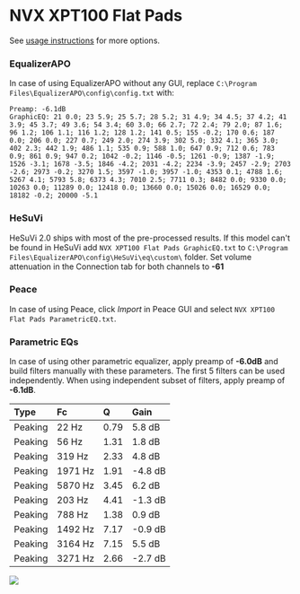 # NVX XPT100 Flat Pads
See [usage instructions](https://github.com/jaakkopasanen/AutoEq#usage) for more options.

### EqualizerAPO
In case of using EqualizerAPO without any GUI, replace `C:\Program Files\EqualizerAPO\config\config.txt`
with:
```
Preamp: -6.1dB
GraphicEQ: 21 0.0; 23 5.9; 25 5.7; 28 5.2; 31 4.9; 34 4.5; 37 4.2; 41 3.9; 45 3.7; 49 3.6; 54 3.4; 60 3.0; 66 2.7; 72 2.4; 79 2.0; 87 1.6; 96 1.2; 106 1.1; 116 1.2; 128 1.2; 141 0.5; 155 -0.2; 170 0.6; 187 0.0; 206 0.0; 227 0.7; 249 2.0; 274 3.9; 302 5.0; 332 4.1; 365 3.0; 402 2.3; 442 1.9; 486 1.1; 535 0.9; 588 1.0; 647 0.9; 712 0.6; 783 0.9; 861 0.9; 947 0.2; 1042 -0.2; 1146 -0.5; 1261 -0.9; 1387 -1.9; 1526 -3.1; 1678 -3.5; 1846 -4.2; 2031 -4.2; 2234 -3.9; 2457 -2.9; 2703 -2.6; 2973 -0.2; 3270 1.5; 3597 -1.0; 3957 -1.0; 4353 0.1; 4788 1.6; 5267 4.1; 5793 5.8; 6373 4.3; 7010 2.5; 7711 0.3; 8482 0.0; 9330 0.0; 10263 0.0; 11289 0.0; 12418 0.0; 13660 0.0; 15026 0.0; 16529 0.0; 18182 -0.2; 20000 -5.1
```

### HeSuVi
HeSuVi 2.0 ships with most of the pre-processed results. If this model can't be found in HeSuVi add
`NVX XPT100 Flat Pads GraphicEQ.txt` to `C:\Program Files\EqualizerAPO\config\HeSuVi\eq\custom\` folder.
Set volume attenuation in the Connection tab for both channels to **-61**

### Peace
In case of using Peace, click *Import* in Peace GUI and select `NVX XPT100 Flat Pads ParametricEQ.txt`.

### Parametric EQs
In case of using other parametric equalizer, apply preamp of **-6.0dB** and build filters manually
with these parameters. The first 5 filters can be used independently.
When using independent subset of filters, apply preamp of **-6.1dB**.

| Type    | Fc      |    Q | Gain    |
|:--------|:--------|:-----|:--------|
| Peaking | 22 Hz   | 0.79 | 5.8 dB  |
| Peaking | 56 Hz   | 1.31 | 1.8 dB  |
| Peaking | 319 Hz  | 2.33 | 4.8 dB  |
| Peaking | 1971 Hz | 1.91 | -4.8 dB |
| Peaking | 5870 Hz | 3.45 | 6.2 dB  |
| Peaking | 203 Hz  | 4.41 | -1.3 dB |
| Peaking | 788 Hz  | 1.38 | 0.9 dB  |
| Peaking | 1492 Hz | 7.17 | -0.9 dB |
| Peaking | 3164 Hz | 7.15 | 5.5 dB  |
| Peaking | 3271 Hz | 2.66 | -2.7 dB |

![](https://raw.githubusercontent.com/jaakkopasanen/AutoEq/master/results/innerfidelity/sbaf-serious/NVX%20XPT100%20Flat%20Pads/NVX%20XPT100%20Flat%20Pads.png)